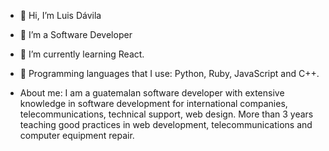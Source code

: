 - 👋 Hi, I’m Luis Dávila
- 👀 I’m a Software Developer
- 🌱 I’m currently learning React.
- 💞️ Programming languages that I use: Python, Ruby, JavaScript and C++.

- About me: 
  I am a guatemalan software developer with extensive knowledge in software development for international companies, telecommunications, technical support, web design.
  More than 3 years teaching good practices in web development, telecommunications and computer equipment repair.

